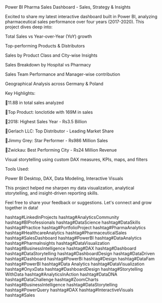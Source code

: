 Power BI Pharma Sales Dashboard - Sales, Strategy & Insights

Excited to share my latest interactive dashboard built in Power BI, analyzing pharmaceutical sales performance over four years (2017-2020). This project dives deep into:

Total Sales vs Year-over-Year (YoY) growth

Top-performing Products & Distributors

Sales by Product Class and City-wise Insights

Sales Breakdown by Hospital vs Pharmacy

Sales Team Performance and Manager-wise contribution

Geographical Analysis across Germany & Poland

Key Highlights:

🔹11.8B in total sales analyzed

🔹Top Product: lonclotide with 169M in sales

🔹2018: Highest Sales Year - Rs3.5 Billion

🔹Gerlach LLC: Top Distributor - Leading Market Share

🔹Jimmy Grey: Star Performer - Rs986 Million Sales

🔹Zwickau: Best Performing City - Rs24 Million Revenue

Visual storytelling using custom DAX measures, KPIs, maps, and filters

Tools Used:

Power BI Desktop, DAX, Data Modeling, Interactive Visuals

This project helped me sharpen my data visualization, analytical storytelling, and insight-driven reporting skills.

Feel free to share your feedback or suggestions. Let's connect and grow together in data!

hashtag#LinkedInProjects hashtag#AnalyticsCommunity
hashtag#BIProfessionals hashtag#DataScience hashtag#DataSkills hashtag#Practice hashtag#PortfolioProject hashtag#PharmaAnalytics hashtag#HealthcareAnalytics
hashtag#PharmaceuticalSales hashtag#SalesDashboard
hashtag#PowerBI hashtag#DataAnalytics hashtag#Pharmalnsights
hashtag#DataVisualization hashtag#BusinessIntelligence
hashtag#DAX hashtag#Dashboard hashtag#DataStorytelling
hashtag#DashboardDesign hashtag#DataDriven
hashtag#Dashboard hashtag#PowerBi hashtag#Design
hashtag#DataFam hashtag#PowerBI hashtag#Data Analytics hashtag#DataVisualization hashtag#OnyxData hashtag#DashboardDesign hashtag#Storytelling WithData
hashtag#AnalyticsInAction hashtag#DataDNA hashtag#DataChallenge hashtag#ZoomCharts
hashtag#BusinessIntelligence hashtag#DataStorytelling hashtag#PowerQuery hashtag#DAX
hashtag#InteractiveVisuals hashtag#Sales
